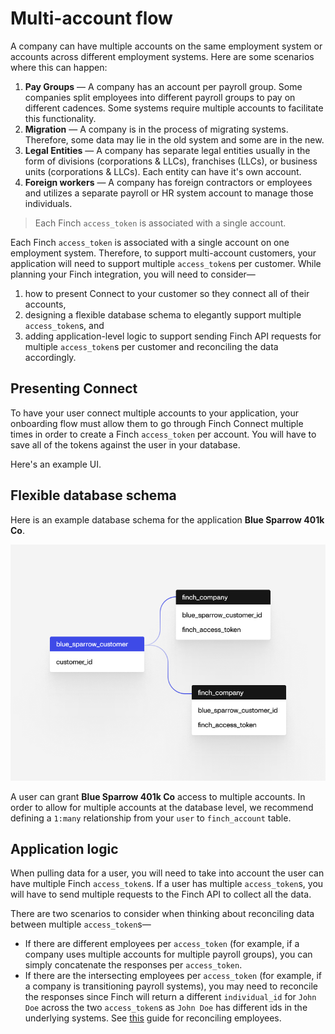 # Multi-account flow

A company can have multiple accounts on the same employment system or accounts across different employment systems. Here are some scenarios where this can happen: 

1. **Pay Groups** — A company has an account per payroll group. Some companies split employees into different payroll groups to pay on different cadences. Some systems require multiple accounts to facilitate this functionality.
2. **Migration** — A company is in the process of migrating systems. Therefore, some data may lie in the old system and some are in the new.
3. **Legal Entities** — A company has separate legal entities usually in the form of divisions (corporations & LLCs), franchises (LLCs), or business units (corporations & LLCs). Each entity can have it's own account.
4. **Foreign workers** — A company has foreign contractors or employees and utilizes a separate payroll or HR system account to manage those individuals. 

<!-- theme: warning -->
> Each Finch `access_token` is associated with a single account.

Each Finch `access_token` is associated with a single account on one employment system. Therefore, to support multi-account customers, your application will need to support multiple `access_token`s per customer. While planning your Finch integration, you will need to consider—
1. how to present Connect to your customer so they connect all of their accounts,
2. designing a flexible database schema to elegantly support multiple `access_token`s, and
3. adding application-level logic to support sending Finch API requests for multiple `access_token`s per customer and reconciling the data accordingly.

## Presenting Connect
To have your user connect multiple accounts to your application, your onboarding flow must allow them to go through Finch Connect multiple times in order to create a Finch `access_token` per account. You will have to save all of the tokens against the user in your database.

Here's an example UI.

## Flexible database schema
Here is an example database schema for the application **Blue Sparrow 401k Co**. 

<!--
focus: false
-->
![](../../assets/images/multiSystemFlowDatabaseSchema.png)

A user can grant **Blue Sparrow 401k Co** access to multiple accounts. In order to allow for multiple accounts at the database level, we recommend defining a `1:many` relationship from your `user` to `finch_account` table.

## Application logic

When pulling data for a user, you will need to take into account the user can have multiple Finch `access_token`s. If a user has multiple `access_token`s, you will have to send multiple requests to the Finch API to collect all the data.

There are two scenarios to consider when thinking about reconciling data between multiple `access_token`s— 

- If there are different employees per `access_token` (for example, if a company uses multiple accounts for multiple payroll groups), you can simply concatenate the responses per `access_token`.
- If there are the intersecting employees per `access_token` (for example, if a company is transitioning payroll systems), you may need to reconcile the responses since Finch will return a different `individual_id` for `John Doe` across the two `access_token`s as `John Doe` has different ids in the underlying systems. See [this](./Reconciling-Employees.md) guide for reconciling employees.









